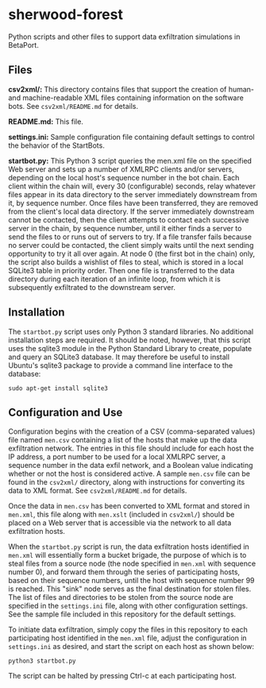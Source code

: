 # sherwood-forest

Python scripts and other files to support data exfiltration simulations in BetaPort.

## Files

**csv2xml/:** This directory contains files that support the creation of human- and machine-readable XML files containing information on the software bots. See ```csv2xml/README.md``` for details.

**README.md:** This file.

**settings.ini:** Sample configuration file containing default settings to control the behavior of the StartBots.

**startbot.py:** This Python 3 script queries the men.xml file on the specified Web server and sets up a number of XMLRPC clients and/or servers, depending on the local host's sequence number in the bot chain. Each client within the chain will, every 30 (configurable) seconds, relay whatever files appear in its data directory to the server immediately downstream from it, by sequence number. Once files have been transferred, they are removed from the client's local data directory. If the server immediately downstream cannot be contacted, then the client attempts to contact each successive server in the chain, by sequence number, until it either finds a server to send the files to or runs out of servers to try. If a file transfer fails because no server could be contacted, the client simply waits until the next sending opportunity to try it all over again. At node 0 (the first bot in the chain) only, the script also builds a wishlist of files to steal, which is stored in a local SQLite3 table in priority order. Then one file is transferred to the data directory during each iteration of an infinite loop, from which it is subsequently exfiltrated to the downstream server.

## Installation
The ```startbot.py``` script uses only Python 3 standard libraries. No additional installation steps are required. It should be noted, however, that this script uses the sqlite3 module in the Python Standard Library to create, populate and query an SQLite3 database. It may therefore be useful to install Ubuntu's sqlite3 package to provide a command line interface to the database:
```
sudo apt-get install sqlite3
```

## Configuration and Use
Configuration begins with the creation of a CSV (comma-separated values) file named ```men.csv``` containing a list of the hosts that make up the data exfiltration network. The entries in this file should include for each host the IP address, a port number to be used for a local XMLRPC server, a sequence number in the data exfil network, and a Boolean value indicating whether or not the host is considered active. A sample ```men.csv``` file can be found in the ```csv2xml/``` directory, along with instructions for converting its data to XML format. See ```csv2xml/README.md``` for details.

Once the data in ```men.csv``` has been converted to XML format and stored in ```men.xml```, this file along with ```men.xslt``` (included in ```csv2xml/```) should be placed on a Web server that is accessible via the network to all data exfiltration hosts.

When the ```startbot.py``` script is run, the data exfiltration hosts identified in ```men.xml``` will essentially form a bucket brigade, the purpose of which is to steal files from a source node (the node specified in ```men.xml``` with sequence number 0), and forward them through the series of participating hosts, based on their sequence numbers, until the host with sequence number 99 is reached. This "sink" node serves as the final destination for stolen files. The list of files and directories to be stolen from the source node are specified in the ```settings.ini``` file, along with other configuration settings. See the sample file included in this repository for the default settings.

To initiate data exfiltration, simply copy the files in this repository to each participating host identified in the ```men.xml``` file, adjust the configuration in ```settings.ini``` as desired, and start the script on each host as shown below:
```
python3 startbot.py
```
The script can be halted by pressing Ctrl-c at each participating host.
